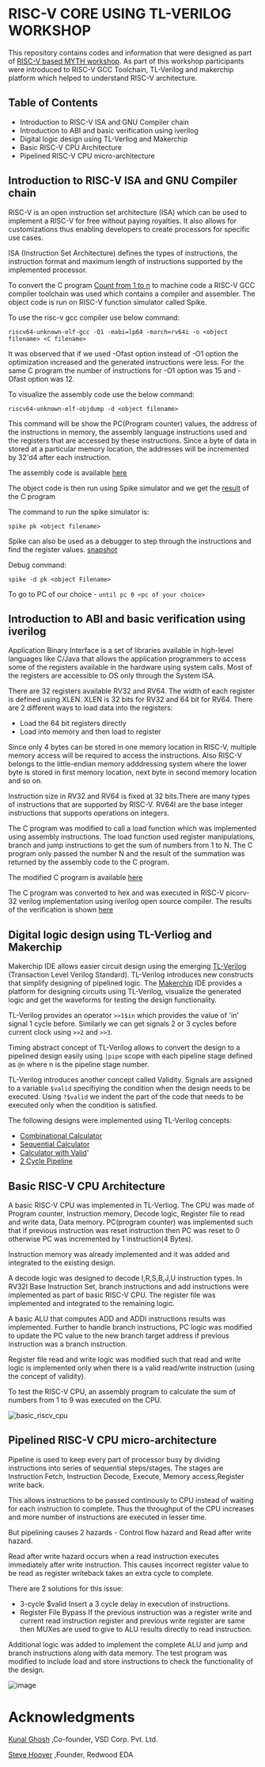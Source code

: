 # RISC-V CORE USING TL-VERILOG WORKSHOP
This repository contains codes and information that were designed as part of [RISC-V based MYTH workshop](https://www.vlsisystemdesign.com/riscv-based-myth/). As part of this workshop participants were introduced to RISC-V GCC Toolchain, TL-Verilog and makerchip platform which helped to understand RISC-V architecture.
## Table of Contents
- Introduction to RISC-V ISA and GNU Compiler chain
- Introduction to ABI and basic verification using iverilog
- Digital logic design using TL-Verliog and Makerchip
- Basic RISC-V CPU Architecture
- Pipelined RISC-V CPU micro-architecture
## Introduction to RISC-V ISA and GNU Compiler chain
RISC-V is an open instruction set architecture (ISA) which can be used to implement a RISC-V for free without paying royalties. It also allows for customizations thus enabling developers to create processors for specific use cases.

ISA (Instruction Set Architecture) defines the types of instructions, the instruction format and maximum length of instructions supported by the implemented processor.

To convert the C program [Count from 1 to n](Day1/Code/C_program_count_to_n.png) to machine code a RISC-V GCC compiler toolchain was used which contains a compiler and assembler. The object code is run on RISC-V function simulator called Spike.

To use the risc-v gcc compiler use below command: 

`riscv64-unknown-elf-gcc -O1 -mabi=lp64 -march=rv64i -o <object filename> <C filename>`

It was observed that if we used -Ofast option instead of -O1 option the optimization increased and the generated instructions were less. For the same C program the number of instructions for -O1 option was 15 and -Ofast option was 12.

To visualize the assembly code use the below command:

`riscv64-unknown-elf-objdump -d <object filename>`

This command will be show the PC(Program counter) values, the address of the instructions in memory, the assembly language instructions used and the registers that are accessed by these instructions.
Since a byte of data in stored at a particular memory location, the addresses will be incremented by 32'd4 after each instruction.

The assembly code is available [here](Day1/assembly_code_with_ofast_option)


The object code is then run using Spike simulator and we get the [result](using_spike_to_run_program.png) of the C program

The command to run the spike simulator is:

`spike pk <object filename>`

Spike can also be used as a debugger to step through the instructions and find the register values. [snapshot](Day1/run_till_100b0_pc.png)

Debug command:

`spike -d pk <object Filename>` 

To go to PC of our choice - `until pc 0 <pc of your choice>`

## Introduction to ABI and basic verification using iverilog
Application Binary Interface is a set of libraries available in high-level languages like C/Java that allows the application programmers to access some of the registers available in the hardware using system calls. Most of the registers are accessible to OS only through the System ISA. 

There are 32 registers available RV32 and RV64. The width of each register is defined using XLEN. XLEN is 32 bits for RV32 and 64 bit for RV64. 
There are 2 different ways to load data into the registers:

- Load the 64 bit registers directly
- Load into memory and then load to register

Since only 4 bytes can be stored in one memory location in RISC-V, multiple memory access will be required to access the instructions. Also RISC-V belongs to the little-endian memory adddressing system where the lower byte is stored in first memory location, next byte in second memory location and so on.

Instruction size in RV32 and RV64 is fixed at 32 bits.There are many types of instructions that are supported by RISC-V. RV64I are the base integer instructions that supports operations on integers.

The C program was modified to call a load function which was implemented using assembly instructions. The load function used register manipulations, branch and jump instructions to get the sum of numbers from 1 to N. The C program only passed the number N and the result of the summation was returned by the assembly code to the C program.

The modified C program is available [here](Day2/1t09_custom_c.png)

The C program was converted to hex and was executed in RISC-V picorv-32 verilog implementation using iverilog open source compiler. The results of the verification is shown [here](Day2/C_program_verification.png)

## Digital logic design using TL-Verliog and Makerchip
Makerchip IDE allows easier circuit design using the emerging [TL-Verilog](https://www.tl-x.org/) (Transaction Level Verilog Standard). TL-Verilog introduces new constructs that simplify designing of pipelined logic. The [Makerchip](https://www.makerchip.com/) IDE provides a platform for designing circuits using TL-Verilog, visualize the generated logic and get the waveforms for testing the design functionality.

TL-Verilog provides an operator `>>1$in` which provides the value of 'in' signal 1 cycle before. Similarly we can get signals 2 or 3 cycles before current clock using `>>2` and `>>3`.

Timing abstract concept of TL-Verilog allows to convert the design to a pipelined design easily using `|pipe` scope with each pipeline stage defined as `@n` 
where n is the pipeline stage number.

TL-Verilog introduces another concept called Validity. Signals are assigned to a variable `$valid` specifiying the condition when the design needs to be executed.
Using `?$valid` we indent the part of the code that needs to be executed only when the condition is satisfied.

The following designs were implemented using TL-Verilog concepts:

- [Combinational Calculator](Day3/combinational_calculator.v)
- [Sequential Calculator](Day3/sequential_calculator.v)
- [Calculator with Valid](Day3/calculator_with_valid.v)'
- [2 Cycle Pipeline](Day3/2_cycle_pipeline.v)

## Basic RISC-V CPU Architecture

A basic RISC-V CPU was implemented in TL-Verliog. The CPU was made of Program counter, Instruction memory, Decode logic, Register file to read and write data, Data memory. PC(program counter) was implemented such that if previous instruction was reset instruction then PC was reset to 0 otherwise PC was incremented by 1 instruction(4 Bytes).

Instruction memory was already implemented and it was added and integrated to the existing design.

A decode logic was designed to decode I,R,S,B,J,U instruction types. In RV32I Base Instruction Set, branch instructions and add instructions were implemented as part of basic RISC-V CPU. The register file was implemented and integrated to the remaining logic. 

A basic ALU that computes ADD and ADDI instructions results was implemented. Further to handle branch instructions, PC logic was modified to update the PC value to the new branch target address if previous instruction was a branch instruction.

Register file read and write logic was modified such that read and write logic is implemented only when there is a valid read/write instruction (using the concept of validity).

To test the RISC-V CPU, an assembly program to calculate the sum of numbers from 1 to 9 was executed on the CPU.

![basic_riscv_cpu](https://github.com/user-attachments/assets/259d2f8c-d24e-427b-b233-715ad4b8019b)

## Pipelined RISC-V CPU micro-architecture

Pipeline is used to keep every part of processor busy by dividing instructions into series of sequential steps/stages. The stages are Instruction Fetch, Instruction Decode, Execute, Memory access,Register write back. 

This allows instructions to be passed continously to CPU instead of waiting for each instruction to complete. Thus the throughput of the CPU increases and more number of instructions are executed in lesser time.

But pipelining causes 2 hazards - Control flow hazard and Read after write hazard.

Read after write hazard occurs when a read instruction executes immediately after write instruction. This causes incorrect register value to be read as register writeback takes an extra cycle to complete.

There are 2 solutions for this issue:

- 3-cycle $valid
  Insert a 3 cycle delay in execution of instructions.
- Register File Bypass
  If the previous instruction was a register write and current read instruction register and previous write register are same then MUXes are used to give to ALU results directly to read instruction.

Additional logic was added to implement the complete ALU and jump and branch instructions along with data memory. The test program was modified to include load and store instructions to check the functionality of the design.

![image](https://github.com/user-attachments/assets/78c2b7d0-50d1-4743-ad4e-40aa65d29120)

# Acknowledgments

[Kunal Ghosh](https://github.com/kunalg123) ,Co-founder, VSD Corp. Pvt. Ltd.

[Steve Hoover](https://github.com/stevehoover) ,Founder, Redwood EDA





























